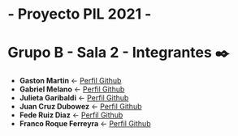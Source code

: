 # - Proyecto PIL 2021 -

# Grupo B - Sala 2 - Integrantes ✒️

* **Gaston Martin** <- [Perfil Github](https://github.com/Gaaston12) 
* **Gabriel Melano** <- [Perfil Github](https://github.com/93Gabix)
* **Julieta Garibaldi** <- [Perfil Github](https://github.com/julieta-garibaldi)
* **Juan Cruz Dubowez** <- [Perfil Github](https://github.com/JuanDubowez)
* **Fede Ruiz Diaz** <- [Perfil Github](https://github.com/federuizdiaz1)
* **Franco Roque Ferreyra** <- [Perfil Github](https://github.com/francorferreyra)
